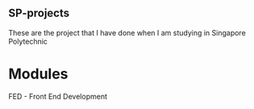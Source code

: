 ## SP-projects
These are the project that I have done when I am studying in Singapore Polytechnic

# Modules
FED - Front End Development
